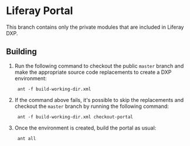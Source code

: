# Liferay Portal

This branch contains only the private modules that are included in Liferay DXP.

## Building

1. Run the following command to checkout the public `master` branch and make the
appropriate source code replacements to create a DXP environment:

		ant -f build-working-dir.xml

2. If the command above fails, it's possible to skip the replacements and
checkout the `master` branch by running the following command:

		ant -f build-working-dir.xml checkout-portal

3. Once the environment is created, build the portal as usual:

		ant all